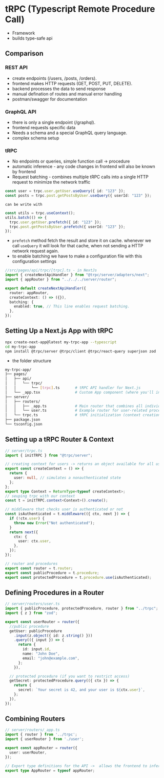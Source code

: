 # tRPC (Typescript Remote Procedure Call)

- Framework
- builds type-safe api

## Comparison

### REST API

- create endpoints (/users, /posts, /orders).
- frontend makes HTTP requests (GET, POST, PUT, DELETE).
- backend processes the data to send response
- manual defination of routes and manual error handling
- postman/swagger for documentation

### GraphQL API

- there is only a single endpoint (/graphql).
- frontend requests specific data
- Needs a schema and a special GraphQL query language.
- complex schema setup

### tRPC

- No endpoints or queries, simple function call -> procedure
- automatic inference - any code changes in frontend will also be known by frontend
- Request batching - combines multiple tRPC calls into a single HTTP request to minimize the network traffic

```ts
const user = trpc.user.getUser.useQuery({ id: "123" });
const posts = trpc.post.getPostsByUser.useQuery({ userId: "123" });
```

`can be write with`

```ts
const utils = trpc.useContext();
utils.batch(() => {
  trpc.user.getUser.prefetch({ id: "123" });
  trpc.post.getPostsByUser.prefetch({ userId: "123" });
});
```

- `prefetch` method fetch the result and store it on cache. whenever we call `useQuery` it will look for that cache, when not sending a HTTP network request again.
- to enable batching we have to make a configuration file with this configuration settings

```ts
//src/pages/api/trpc/[trpc].ts - in NextJs
import { createNextApiHandler } from "@trpc/server/adapters/next";
import { appRouter } from "../../../server/router";

export default createNextApiHandler({
  router: appRouter,
  createContext: () => ({}),
  batching: {
    enabled: true, // This line enables request batching.
  },
});
```

## Setting Up a Next.js App with tRPC

```bash
npx create-next-app@latest my-trpc-app --typescript
cd my-trpc-app
npm install @trpc/server @trpc/client @trpc/react-query superjson zod
```

- the folder structure

```bash
my-trpc-app/
├── pages/
│   ├── api/
│   │   └── trpc/
│   │       └── [trpc].ts       # tRPC API handler for Next.js
│   └── _app.tsx                # Custom App component (where you'll integrate tRPC client)
├── server/
│   ├── routers/
│   │   ├── _app.ts             # Main router that combines all individual routers
│   │   └── user.ts             # Example router for user-related procedures
│   └── trpc.ts                 # tRPC initialization (context creation and tRPC router setup)
├── package.json
└── tsconfig.json

```

## Setting up a tRPC Router & Context

```ts
// server/trpc.ts
import { initTRPC } from "@trpc/server";

// creating context for users -> returns an object available for all users.
export const createContext = () => {
  return {
    user: null, // simulates a nonauthenticated state
  };
};
export type Context = ReturnType<typeof createContext>;
// seuping trpc with our context
const t = initTRPC.context<Context>().create();

// middleware that checks user is authenticated or not
const isAuthenticated = t.middleware(({ ctx, next }) => {
  if (!ctx.user) {
    throw new Error("Not authenticated");
  }
  return next({
    ctx: {
      user: ctx.user,
    },
  });
});

// router and procedures
export const router = t.router;
export const publicProcedure = t.procedure;
export const protectedProcedure = t.procedure.use(isAuthenticated);
```

## Defining Procedures in a Router

```ts
// server/routers/user.ts
import { publicProcedure, protectedProcedure, router } from "../trpc";
import { z } from "zod";

export const userRouter = router({
  //public procedure
  getUser: publicProcedure
    .input(z.object({ id: z.string() }))
    .query(({ input }) => {
      return {
        id: input.id,
        name: "John Doe",
        email: "john@example.com",
      };
    }),

  // protected procedure (if you want to restrict access)
  getSecret: protectedProcedure.query(({ ctx }) => {
    return {
      secret: `Your secret is 42, and your user is ${ctx.user}`,
    };
  }),
});
```

##  Combining Routers

```ts
// server/routers/_app.ts
import { router } from '../trpc';
import { userRouter } from './user';

export const appRouter = router({
  user: userRouter,
});

// Export type definitions for the API ->  allows the frontend to infer types automatically 
export type AppRouter = typeof appRouter;
```

<!-- ## Route and Procures

- example.com/innovation.hello
  - innovation -> route (like a folder)
  - hello -> procedure (like a file) -->
